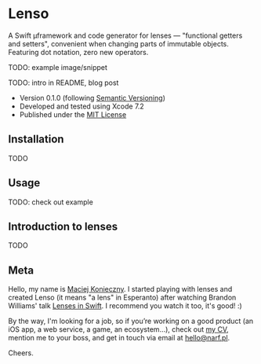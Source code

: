 Lenso
=====

A Swift µframework and code generator for lenses — "functional getters and setters", convenient when changing parts of immutable objects.  Featuring dot notation, zero new operators.

TODO: example image/snippet

TODO: intro in README, blog post

- Version 0.1.0 (following [Semantic Versioning](http://semver.org/))
- Developed and tested using Xcode 7.2
- Published under the [MIT License](LICENSE)


Installation
------------

TODO


Usage
-----

TODO: check out example


Introduction to lenses
----------------------

TODO


Meta
----

Hello, my name is [Maciej Konieczny](http://narf.pl/).  I started playing with lenses and created Lenso (it means "a lens" in Esperanto) after watching Brandon Williams' talk [Lenses in Swift](https://www.youtube.com/watch?v=ofjehH9f-CU).  I recommend you watch it too, it's good! :)

By the way, I'm looking for a job, so if you’re working on a good product (an iOS app, a web service, a game, an ecosystem…), check out [my CV](http://narf.pl/cv), mention me to your boss, and get in touch via email at <hello@narf.pl>.

Cheers.
